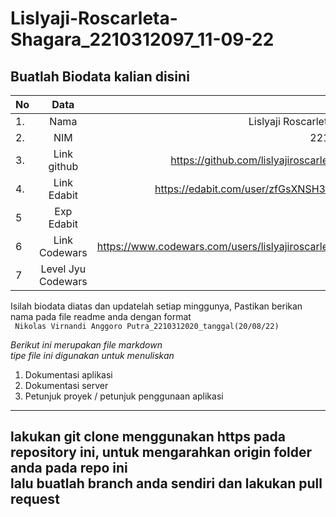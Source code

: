 # Lislyaji-Roscarleta-Shagara_2210312097_11-09-22
**Buatlah Biodata kalian disini** <br />
----------------------------------------
|No | Data  | Isian|
|---|:-------:|------:|
|1. |Nama     | Lislyaji Roscarleta Shagara |
|2.| NIM        | 2210312097 |
|3. |Link github | https://github.com/lislyajiroscarletashagara |
|4.| Link Edabit | https://edabit.com/user/zfGsXNSH33Feo6DzP |
|5|Exp Edabit   | 55 xp |
|6| Link Codewars| https://www.codewars.com/users/lislyajiroscarletashagara |
|7| Level Jyu Codewars||

Isilah biodata diatas dan updatelah setiap minggunya,
Pastikan berikan nama pada file readme anda dengan format <br/>
`
Nikolas Virnandi Anggoro Putra_2210312020_tanggal(20/08/22)` 

*Berikut ini merupakan file markdown <br/> tipe file ini digunakan untuk menuliskan*
1. Dokumentasi aplikasi
2. Dokumentasi server
3. Petunjuk proyek / petunjuk penggunaan aplikasi
----
**lakukan git clone menggunakan https pada repository ini, untuk mengarahkan origin folder anda pada repo ini<br/> lalu buatlah branch anda sendiri dan lakukan pull request**
----
